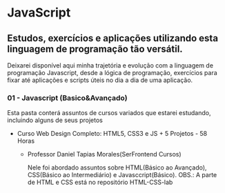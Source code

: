 # JavaScript
## Estudos, exercícios e aplicações utilizando esta linguagem de programação tão versátil.
Deixarei  disponível aqui minha trajetória e evolução com a linguagem de programação Javascript, desde a lógica de programação, exercícios para fixar até aplicações e scripts úteis no dia a dia de uma aplicação.

### 01 - Javascript (Basico&Avançado)
Esta pasta conterá assuntos de cursos variados que estarei estudando, incluindo alguns de seus projetos
- Curso Web Design Completo: HTML5, CSS3 e JS + 5 Projetos - 58 Horas
  - Professor Daniel Tapias Morales(SerFrontend Cursos)
  
      Nele foi abordado assuntos sobre HTML(Básico ao Avançado), CSS(Básico ao Intermediário) e Javasccript(Básico).
      OBS.: A parte de HTML e CSS está no repositório HTML-CSS-lab
      
